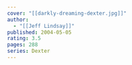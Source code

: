 ```yaml
---
cover: "[[darkly-dreaming-dexter.jpg]]"
author:
  - "[[Jeff Lindsay]]"
published: 2004-05-05
rating: 3.5
pages: 288
series: Dexter
---
```

